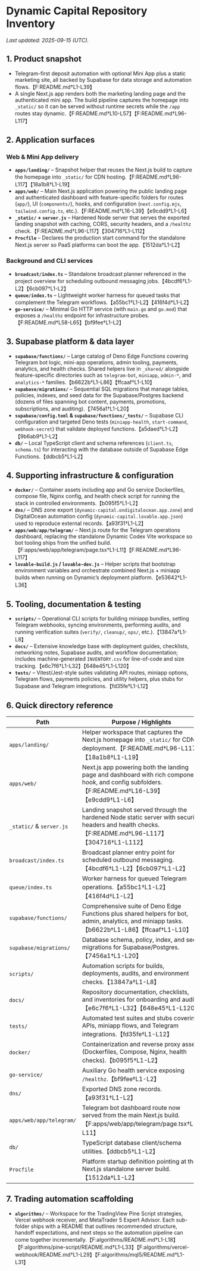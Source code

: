 # Dynamic Capital Repository Inventory

_Last updated: 2025-09-15 (UTC)._

## 1. Product snapshot

- Telegram-first deposit automation with optional Mini App plus a static
  marketing site, all backed by Supabase for data storage and automation
  flows.【F:README.md†L1-L39】
- A single Next.js app renders both the marketing landing page and the
  authenticated mini app. The build pipeline captures the homepage into
  `_static/` so it can be served without runtime secrets while the `/app` routes
  stay dynamic.【F:README.md†L10-L57】【F:README.md†L96-L117】

## 2. Application surfaces

### Web & Mini App delivery

- **`apps/landing/`** – Snapshot helper that reuses the Next.js build to capture
  the homepage into `_static/` for CDN
  hosting.【F:README.md†L96-L117】【18a1b8†L1-L19】
- **`apps/web/`** – Main Next.js application powering the public landing page
  and authenticated dashboard with feature-specific folders for routes (`app/`),
  UI (`components/`), hooks, and configuration (`next.config.mjs`,
  `tailwind.config.ts`, etc.).【F:README.md†L16-L39】【e9cdd9†L1-L6】
- **`_static/` + `server.js`** – Hardened Node server that serves the exported
  landing snapshot with caching, CORS, security headers, and a `/healthz`
  check.【F:README.md†L96-L117】【304716†L1-L112】
- **`Procfile`** – Declares the production start command for the standalone
  Next.js server so PaaS platforms can boot the app.【1512da†L1-L2】

### Background and CLI services

- **`broadcast/index.ts`** – Standalone broadcast planner referenced in the
  project overview for scheduling outbound messaging
  jobs.【4bcdf6†L1-L2】【6cb097†L1-L2】
- **`queue/index.ts`** – Lightweight worker harness for queued tasks that
  complement the Telegram workflows.【a55bc1†L1-L2】【416f4d†L1-L2】
- **`go-service/`** – Minimal Go HTTP service (with `main.go` and `go.mod`) that
  exposes a `/healthz` endpoint for infrastructure
  probes.【F:README.md†L58-L65】【bf9fee†L1-L2】

## 3. Supabase platform & data layer

- **`supabase/functions/`** – Large catalog of Deno Edge Functions covering
  Telegram bot logic, mini-app operations, admin tooling, payments, analytics,
  and health checks. Shared helpers live in `_shared/` alongside
  feature-specific directories such as `telegram-bot`, `miniapp`, `admin-*`, and
  `analytics-*` families.【b6622b†L1-L86】【ffcaaf†L1-L10】
- **`supabase/migrations/`** – Sequential SQL migrations that manage tables,
  policies, indexes, and seed data for the Supabase/Postgres backend (dozens of
  files spanning bot content, payments, promotions, subscriptions, and
  auditing).【7456a1†L1-L20】
- **`supabase/config.toml` & `supabase/functions/_tests/`** – Supabase CLI
  configuration and targeted Deno tests (`miniapp-health`, `start-command`,
  `webhook-secret`) that validate deployed
  functions.【a5daed†L1-L2】【9b6ab9†L1-L2】
- **`db/`** – Local TypeScript client and schema references (`client.ts`,
  `schema.ts`) for interacting with the database outside of Supabase Edge
  Functions.【ddbcb5†L1-L2】

## 4. Supporting infrastructure & configuration

- **`docker/`** – Container assets including app and Go service Dockerfiles,
  compose file, Nginx config, and health check script for running the stack in
  controlled environments.【b095f5†L1-L2】
- **`dns/`** – DNS zone export (`dynamic-capital.ondigitalocean.app.zone`) and
  DigitalOcean automation config (`dynamic-capital.lovable.app.json`) used to
  reproduce external records.【a93f31†L1-L2】
- **`apps/web/app/telegram/`** – Next.js route for the Telegram operations
  dashboard, replacing the standalone Dynamic Codex Vite workspace so bot
  tooling ships from the unified
  build.【F:apps/web/app/telegram/page.tsx†L1-L11】【F:README.md†L96-L117】
- **`lovable-build.js` / `lovable-dev.js`** – Helper scripts that bootstrap
  environment variables and orchestrate combined Next.js + miniapp builds when
  running on Dynamic’s deployment platform.【e53642†L1-L36】

## 5. Tooling, documentation & testing

- **`scripts/`** – Operational CLI scripts for building miniapp bundles, setting
  Telegram webhooks, syncing environments, performing audits, and running
  verification suites (`verify/`, `cleanup/`, `ops/`, etc.).【13847a†L1-L8】
- **`docs/`** – Extensive knowledge base with deployment guides, checklists,
  networking notes, Supabase audits, and workflow documentation; includes
  machine-generated `INVENTORY.csv` for line-of-code and size
  tracking.【e6c7f6†L1-L32】【648e45†L1-L120】
- **`tests/`** – Vitest/Jest-style suites validating API routes, miniapp
  options, Telegram flows, payments policies, and utility helpers, plus stubs
  for Supabase and Telegram integrations.【fd35fe†L1-L12】

## 6. Quick directory reference

| Path                     | Purpose / Highlights                                                                                                                               |
| ------------------------ | -------------------------------------------------------------------------------------------------------------------------------------------------- |
| `apps/landing/`          | Helper workspace that captures the Next.js homepage into `_static/` for CDN deployment.【F:README.md†L96-L117】【18a1b8†L1-L19】                   |
| `apps/web/`              | Next.js app powering both the landing page and dashboard with rich component, hook, and config subfolders.【F:README.md†L16-L39】【e9cdd9†L1-L6】  |
| `_static/` & `server.js` | Landing snapshot served through the hardened Node static server with security headers and health checks.【F:README.md†L96-L117】【304716†L1-L112】 |
| `broadcast/index.ts`     | Broadcast planner entry point for scheduled outbound messaging.【4bcdf6†L1-L2】【6cb097†L1-L2】                                                    |
| `queue/index.ts`         | Worker harness for queued Telegram operations.【a55bc1†L1-L2】【416f4d†L1-L2】                                                                     |
| `supabase/functions/`    | Comprehensive suite of Deno Edge Functions plus shared helpers for bot, admin, analytics, and miniapp tasks.【b6622b†L1-L86】【ffcaaf†L1-L10】     |
| `supabase/migrations/`   | Database schema, policy, index, and seed migrations for Supabase/Postgres.【7456a1†L1-L20】                                                        |
| `scripts/`               | Automation scripts for builds, deployments, audits, and environment checks.【13847a†L1-L8】                                                        |
| `docs/`                  | Repository documentation, checklists, and inventories for onboarding and audits.【e6c7f6†L1-L32】【648e45†L1-L120】                                |
| `tests/`                 | Automated test suites and stubs covering APIs, miniapp flows, and Telegram integrations.【fd35fe†L1-L12】                                          |
| `docker/`                | Containerization and reverse proxy assets (Dockerfiles, Compose, Nginx, health checks).【b095f5†L1-L2】                                            |
| `go-service/`            | Auxiliary Go health service exposing `/healthz`.【bf9fee†L1-L2】                                                                                   |
| `dns/`                   | Exported DNS zone records.【a93f31†L1-L2】                                                                                                         |
| `apps/web/app/telegram/` | Telegram bot dashboard route now served from the main Next.js build.【F:apps/web/app/telegram/page.tsx†L1-L11】                                    |
| `db/`                    | TypeScript database client/schema utilities.【ddbcb5†L1-L2】                                                                                       |
| `Procfile`               | Platform startup definition pointing at the Next.js standalone server build.【1512da†L1-L2】                                                       |

## 7. Trading automation scaffolding

- **`algorithms/`** – Workspace for the TradingView Pine Script strategies,
  Vercel webhook receiver, and MetaTrader 5 Expert Advisor. Each sub-folder
  ships with a README that outlines recommended structure, handoff expectations,
  and next steps so the automation pipeline can come together
  incrementally.【F:algorithms/README.md†L1-L18】【F:algorithms/pine-script/README.md†L1-L33】【F:algorithms/vercel-webhook/README.md†L1-L29】【F:algorithms/mql5/README.md†L1-L31】
